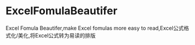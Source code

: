 # ExcelFomulaBeautifer
Excel Fomula Beautifer,make Excel fomulas more easy to read,Excel公式格式化/美化,将Excel公式转为易读的排版
